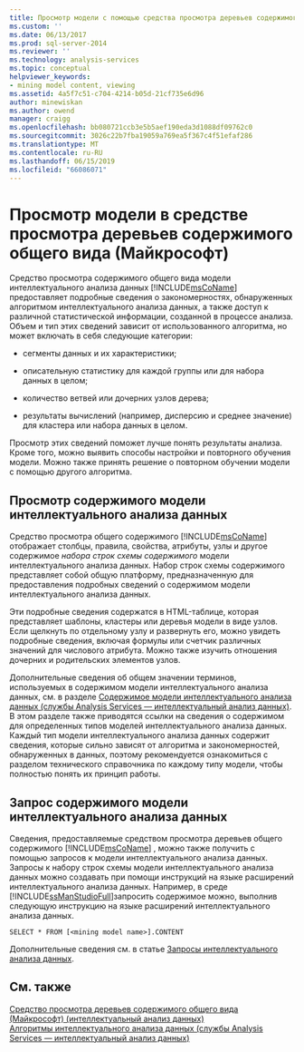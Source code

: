 ```yaml
---
title: Просмотр модели с помощью средства просмотра деревьев содержимого Майкрософт | Документация Майкрософт
ms.custom: ''
ms.date: 06/13/2017
ms.prod: sql-server-2014
ms.reviewer: ''
ms.technology: analysis-services
ms.topic: conceptual
helpviewer_keywords:
- mining model content, viewing
ms.assetid: 4a5f7c51-c704-4214-b05d-21cf735e6d96
author: minewiskan
ms.author: owend
manager: craigg
ms.openlocfilehash: bb080721ccb3e5b5aef190eda3d1088df09762c0
ms.sourcegitcommit: 3026c22b7fba19059a769ea5f367c4f51efaf286
ms.translationtype: MT
ms.contentlocale: ru-RU
ms.lasthandoff: 06/15/2019
ms.locfileid: "66086071"
---
```

# <a name="browse-a-model-using-the-microsoft-generic-content-tree-viewer"></a>Просмотр модели в средстве просмотра деревьев содержимого общего вида (Майкрософт)
  Средство просмотра содержимого общего вида модели интеллектуального анализа данных [!INCLUDE[msCoName](../../includes/msconame-md.md)] предоставляет подробные сведения о закономерностях, обнаруженных алгоритмом интеллектуального анализа данных, а также доступ к различной статистической информации, созданной в процессе анализа. Объем и тип этих сведений зависит от использованного алгоритма, но может включать в себя следующие категории:  
  
-   сегменты данных и их характеристики;  
  
-   описательную статистику для каждой группы или для набора данных в целом;  
  
-   количество ветвей или дочерних узлов дерева;  
  
-   результаты вычислений (например, дисперсию и среднее значение) для кластера или набора данных в целом.  
  
 Просмотр этих сведений поможет лучше понять результаты анализа. Кроме того, можно выявить способы настройки и повторного обучения модели. Можно также принять решение о повторном обучении модели с помощью другого алгоритма.  
  
## <a name="viewing-mining-model-content"></a>Просмотр содержимого модели интеллектуального анализа данных  
 Средство просмотра общего содержимого [!INCLUDE[msCoName](../../includes/msconame-md.md)] отображает столбцы, правила, свойства, атрибуты, узлы и другое содержимое *набора строк схемы содержимого* модели интеллектуального анализа данных. Набор строк схемы содержимого представляет собой общую платформу, предназначенную для предоставления подробных сведений о содержимом модели интеллектуального анализа данных.  
  
 Эти подробные сведения содержатся в HTML-таблице, которая представляет шаблоны, кластеры или деревья модели в виде узлов. Если щелкнуть по отдельному узлу и развернуть его, можно увидеть подробные сведения, включая формулы или счетчик различных значений для числового атрибута. Можно также изучить отношения дочерних и родительских элементов узлов.  
  
 Дополнительные сведения об общем значении терминов, используемых в содержимом модели интеллектуального анализа данных, см. в разделе [Содержимое модели интеллектуального анализа данных (службы Analysis Services — интеллектуальный анализ данных)](mining-model-content-analysis-services-data-mining.md). В этом разделе также приводятся ссылки на сведения о содержимом для определенных типов моделей интеллектуального анализа данных. Каждый тип модели интеллектуального анализа данных содержит сведения, которые сильно зависят от алгоритма и закономерностей, обнаруженных в данных, поэтому рекомендуется ознакомиться с разделом технического справочника по каждому типу модели, чтобы полностью понять их принцип работы.  
  
## <a name="querying-mining-model-content"></a>Запрос содержимого модели интеллектуального анализа данных  
 Сведения, предоставляемые средством просмотра деревьев общего содержимого [!INCLUDE[msCoName](../../includes/msconame-md.md)] , можно также получить с помощью запросов к модели интеллектуального анализа данных. Запросы к набору строк схемы модели интеллектуального анализа данных можно создавать при помощи инструкций на языке расширений интеллектуального анализа данных. Например, в среде [!INCLUDE[ssManStudioFull](../../includes/ssmanstudiofull-md.md)]запросить содержимое можно, выполнив следующую инструкцию на языке расширений интеллектуального анализа данных.  
  
```  
SELECT * FROM [<mining model name>].CONTENT  
```  
  
 Дополнительные сведения см. в статье [Запросы интеллектуального анализа данных](data-mining-queries.md).  
  
## <a name="see-also"></a>См. также  
 [Средство просмотра деревьев содержимого общего вида (Майкрософт) (интеллектуальный анализ данных)](../microsoft-generic-content-tree-viewer-data-mining.md)   
 [Алгоритмы интеллектуального анализа данных (службы Analysis Services — интеллектуальный анализ данных)](data-mining-algorithms-analysis-services-data-mining.md)  
  
  
